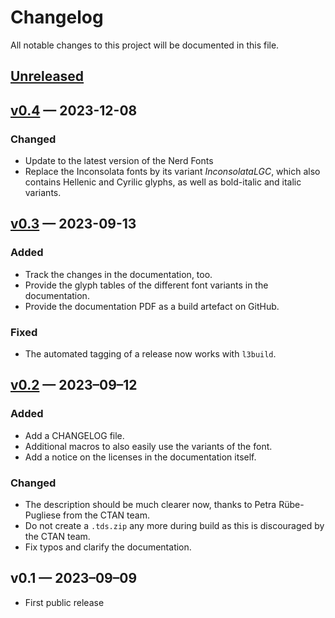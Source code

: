# Changelog
All notable changes to this project will be documented in this file.

## [Unreleased]

## [v0.4] — 2023-12-08

### Changed
- Update to the latest version of the Nerd Fonts
- Replace the Inconsolata fonts by its variant *InconsolataLGC*, which also
  contains Hellenic and Cyrilic glyphs, as well as bold-italic and italic
  variants.

## [v0.3] — 2023-09-13

### Added
- Track the changes in the documentation, too.
- Provide the glyph tables of the different font variants in the documentation.
- Provide the documentation PDF as a build artefact on GitHub.

### Fixed
- The automated tagging of a release now works with `l3build`.

## [v0.2] — 2023–09–12

### Added
- Add a CHANGELOG file.
- Additional macros to also easily use the variants of the font.
- Add a notice on the licenses in the documentation itself.

### Changed
- The description should be much clearer now, thanks to Petra Rübe-Pugliese from
  the CTAN team.
- Do not create a `.tds.zip` any more during build as this is discouraged by the
  CTAN team.
- Fix typos and clarify the documentation.

## v0.1 — 2023–09–09
- First public release

[Unreleased]: https://github.com/stephanlukasczyk/inconsolata-nerd-font/compare/v0.4...HEAD
[v0.4]: https://github.com/stephanlukasczyk/inconsolata-nerd-font/compare/v0.4...v0.3
[v0.3]: https://github.com/stephanlukasczyk/inconsolata-nerd-font/compare/v0.3...v0.2
[v0.2]: https://github.com/stephanlukasczyk/inconsolata-nerd-font/compare/v0.2...v0.1
